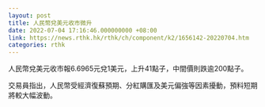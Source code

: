 ```yaml
---
layout: post
title: 人民幣兌美元收市微升
date: 2022-07-04 17:16:46.000000000 +08:00
link: https://news.rthk.hk/rthk/ch/component/k2/1656142-20220704.htm
categories: rthk
---
```


人民幣兌美元收市報6.6965元兌1美元，上升41點子，中間價則跌逾200點子。

交易員指出，人民幣受經濟復蘇預期、分紅購匯及美元偏強等因素擾動，預料短期將較大幅波動。
